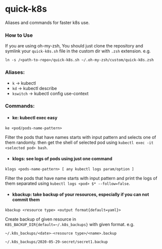 # quick-k8s
Aliases and commands for faster k8s use.


### How to Use
If you are using oh-my-zsh, You should just clone the repository and symlink your ```quick-k8s.sh``` file in the custom dir with ```.zsh``` extension. e.g.

```
ln -s /<path-to-repo>/quick-k8s.sh ~/.oh-my-zsh/custom/quick-k8s.zsh
```

### Aliases:
- ```k``` -> kubectl
- ```kd``` -> kubectl describe
- ```kswitch``` -> kubectl config use-context

### Commands:

- #### ke: kubectl exec easy
```ke <pod/pods-name-pattern>```

Filter the pods that have names starts with input pattern and selects one of them randomly. then get the shell of selected pod using ```kubectl exec -it <selected pod> bash```.

- #### klogs: see logs of pods using just one command
```klogs <pods-name-pattern> [ any kubectl logs param/option ]```

Filter the pods that have name starts with input pattern and print the logs of them separated using ```kubectl logs <pod> $* --follow=false```.

- #### kbackup: take backup of your resources, especially if you can not commit them
```kbackup <resource type> <output format{default=yaml}>```

Create backup of given resource in ```K8S_BACKUP_DIR{default=~/.k8s_backups}``` with given format. e.g.

```~/.k8s_backups/<date>-<resource type>/<name>.backup```

```~/.k8s_backups/2020-05-29-secret/secret1.backup```   

